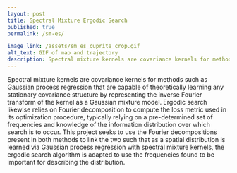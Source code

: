 ```yaml
---
layout: post
title: Spectral Mixture Ergodic Search
published: true
permalink: /sm-es/

image_link: /assets/sm_es_cuprite_crop.gif
alt_text: GIF of map and trajectory
description: Spectral mixture kernels are covariance kernels for methods such as Gaussian process regression that are capable of theoretically learning any stationary covariance structure by representing the inverse Fourier transform of the kernel as a Gaussian mixture model. Ergodic search likewise relies on Fourier decomposition to compute the loss metric used in its optimization procedure, typically relying on a pre-determined set of frequencies and knowledge of the information distribution over which search is to occur. This project seeks to use the Fourier decompositions present in both methods to link the two such that as a spatial distribution is learned via Gaussian process regression with spectral mixture kernels, the ergodic search algorithm is adapted to use the frequencies found to be important for describing the distribution.
---
```


Spectral mixture kernels are covariance kernels for methods such as Gaussian process regression that are capable of theoretically learning any stationary covariance structure by representing the inverse Fourier transform of the kernel as a Gaussian mixture model. Ergodic search likewise relies on Fourier decomposition to compute the loss metric used in its optimization procedure, typically relying on a pre-determined set of frequencies and knowledge of the information distribution over which search is to occur. This project seeks to use the Fourier decompositions present in both methods to link the two such that as a spatial distribution is learned via Gaussian process regression with spectral mixture kernels, the ergodic search algorithm is adapted to use the frequencies found to be important for describing the distribution.




